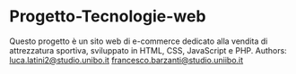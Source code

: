# Progetto-Tecnologie-web
Questo progetto è un sito web di e-commerce dedicato alla vendita di attrezzatura sportiva, sviluppato in HTML, CSS, JavaScript e PHP.
Authors:
luca.latini2@studio.unibo.it
francesco.barzanti@studio.uniibo.it
